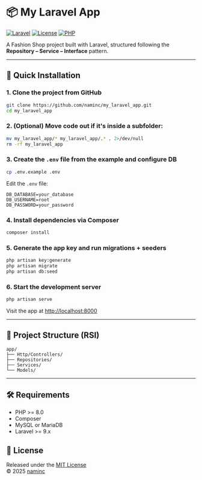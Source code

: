 # 📦 My Laravel App

[![Laravel](https://img.shields.io/badge/Laravel-9.x-red.svg?logo=laravel)](https://laravel.com/)
[![License](https://img.shields.io/github/license/naminc/my_laravel_app)](LICENSE)
[![PHP](https://img.shields.io/badge/PHP-8.0+-8892be.svg?logo=php)](https://www.php.net/)

A Fashion Shop project built with Laravel, structured following the **Repository – Service – Interface** pattern.

---

## 🚀 Quick Installation

### 1. Clone the project from GitHub

```bash
git clone https://github.com/naminc/my_laravel_app.git
cd my_laravel_app
```

### 2. (Optional) Move code out if it's inside a subfolder:

```bash
mv my_laravel_app/* my_laravel_app/.* . 2>/dev/null
rm -rf my_laravel_app
```

### 3. Create the `.env` file from the example and configure DB

```bash
cp .env.example .env
```

Edit the `.env` file:

```env
DB_DATABASE=your_database
DB_USERNAME=root
DB_PASSWORD=your_password
```

### 4. Install dependencies via Composer

```bash
composer install
```

### 5. Generate the app key and run migrations + seeders

```bash
php artisan key:generate
php artisan migrate
php artisan db:seed
```

### 6. Start the development server

```bash
php artisan serve
```

Visit the app at [http://localhost:8000](http://localhost:8000)

---

## 📁 Project Structure (RSI)

```
app/
├── Http/Controllers/
├── Repositories/
├── Services/
└── Models/
```

---

## 🛠 Requirements

- PHP >= 8.0
- Composer
- MySQL or MariaDB
- Laravel >= 9.x

## 📄 License

Released under the [MIT License](LICENSE)  
© 2025 [naminc](https://github.com/naminc)

